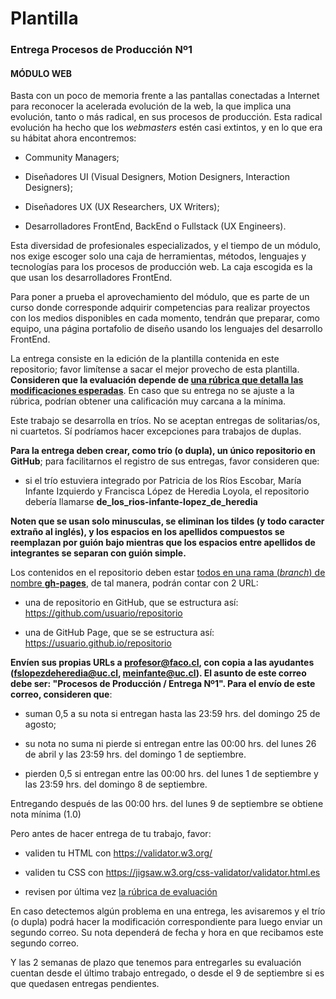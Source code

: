# Plantilla

### Entrega Procesos de Producción Nº1

#### MÓDULO WEB

Basta con un poco de memoria frente a las pantallas conectadas a Internet para reconocer la acelerada evolución de la web, la que implica una evolución, tanto o más radical, en sus procesos de producción. Esta radical evolución ha hecho que los *webmasters* estén casi extintos, y en lo que era su hábitat ahora encontremos: 

- Community Managers; 

- Diseñadores UI (Visual Designers, Motion Designers, Interaction Designers);

- Diseñadores UX (UX Researchers, UX Writers);

- Desarrolladores FrontEnd, BackEnd o Fullstack (UX Engineers).

Esta diversidad de profesionales especializados, y el tiempo de un módulo, nos exige escoger solo una caja de herramientas, métodos, lenguajes y tecnologías para los procesos de producción web. La caja escogida es la que usan los desarrolladores FrontEnd.  

Para poner a prueba el aprovechamiento del módulo, que es parte de un curso donde corresponde adquirir competencias para realizar proyectos con los medios disponibles en cada momento, tendrán que preparar, como equipo, una página portafolio de diseño usando los lenguajes del desarrollo FrontEnd.

La entrega consiste en la edición de la plantilla contenida en este repositorio; favor limítense a sacar el mejor provecho de esta plantilla. **Consideren que la evaluación depende de [una rúbrica que detalla las modificaciones esperadas](https://docs.google.com/spreadsheets/d/1M3ofrTqd8at256lX49kDg6wRTooTTiupnqlP3sFJyLc/edit?usp=sharing)**. En caso que su entrega no se ajuste a la rúbrica, podrían obtener una calificación muy carcana a la mínima.

Este trabajo se desarrolla en tríos. No se aceptan entregas de solitarias/os, ni cuartetos. Sí podríamos hacer excepciones para trabajos de duplas.

**Para la entrega deben crear, como trío (o dupla), un único repositorio en GitHub**; para facilitarnos el registro de sus entregas, favor consideren que:

- si el trío estuviera integrado por Patricia de los Ríos Escobar, María Infante Izquierdo y Francisca López de Heredia Loyola, el repositorio debería llamarse **de_los_rios-infante-lopez_de_heredia**

**Noten que se usan solo minusculas, se eliminan los tildes (y todo caracter extraño al inglés), y los espacios en los apellidos compuestos se reemplazan por guión bajo mientras que los espacios entre apellidos de integrantes se separan con guión simple.**

Los contenidos en el repositorio deben estar [todos en una rama (*branch*) de nombre **gh-pages**](https://youtu.be/bFVtrlyH-kc), de tal manera, podrán contar con 2 URL:

- una de repositorio en GitHub, que se estructura así: https://github.com/usuario/repositorio

- una de GitHub Page, que se se estructura así: https://usuario.github.io/repositorio

**Envíen sus propias URLs a profesor@faco.cl, con copia a las ayudantes (fslopezdeheredia@uc.cl, meinfante@uc.cl). El asunto de este correo debe ser: "Procesos de Producción / Entrega Nº1". Para el envío de este correo, consideren que**: 

- suman 0,5 a su nota si entregan hasta las 23:59 hrs. del domingo 25 de agosto;

- su nota no suma ni pierde si entregan entre las 00:00 hrs. del lunes 26 de abril y las 23:59 hrs. del domingo 1 de septiembre.

- pierden 0,5 si entregan entre las 00:00 hrs. del lunes 1 de septiembre y las 23:59 hrs. del domingo 8 de septiembre.

Entregando después de las 00:00 hrs. del lunes 9 de septiembre se obtiene nota mínima (1.0)

Pero antes de hacer entrega de tu trabajo, favor:

- validen tu HTML con https://validator.w3.org/ 

- validen tu CSS con https://jigsaw.w3.org/css-validator/validator.html.es

- revisen por última vez [la rúbrica de evaluación](https://docs.google.com/spreadsheets/d/1M3ofrTqd8at256lX49kDg6wRTooTTiupnqlP3sFJyLc/edit?usp=sharing)

En caso detectemos algún problema en una entrega, les avisaremos y el trío (o dupla) podrá hacer la modificación correspondiente para luego enviar un segundo correo. Su nota dependerá de fecha y hora en que recibamos este segundo correo.

Y las 2 semanas de plazo que tenemos para entregarles su evaluación cuentan desde el último trabajo entregado, o desde el 9 de septiembre si es que quedasen entregas pendientes.
